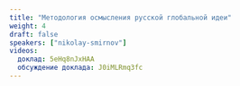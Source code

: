 ```yaml
---
title: "Методология осмысления русской глобальной идеи"
weight: 4
draft: false
speakers: ["nikolay-smirnov"]
videos:
  доклад: 5eHq8nJxHAA
  обсуждение доклада: J0iMLRmq3fc
---
```

